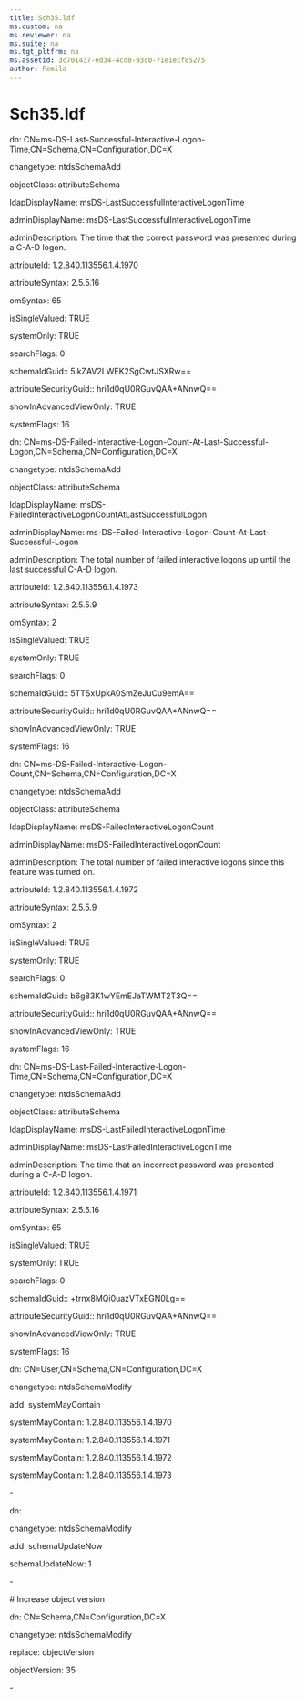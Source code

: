 ```yaml
---
title: Sch35.ldf
ms.custom: na
ms.reviewer: na
ms.suite: na
ms.tgt_pltfrm: na
ms.assetid: 3c701437-ed34-4cd8-93c0-71e1ecf85275
author: Femila
---
```

# Sch35.ldf
  dn: CN\=ms\-DS\-Last\-Successful\-Interactive\-Logon\-Time,CN\=Schema,CN\=Configuration,DC\=X  
  
 changetype: ntdsSchemaAdd  
  
 objectClass: attributeSchema  
  
 ldapDisplayName: msDS\-LastSuccessfulInteractiveLogonTime  
  
 adminDisplayName: msDS\-LastSuccessfulInteractiveLogonTime  
  
 adminDescription: The time that the correct password was presented during a C\-A\-D logon.  
  
 attributeId: 1.2.840.113556.1.4.1970  
  
 attributeSyntax: 2.5.5.16  
  
 omSyntax: 65  
  
 isSingleValued: TRUE  
  
 systemOnly: TRUE  
  
 searchFlags: 0  
  
 schemaIdGuid:: 5ikZAV2LWEK2SgCwtJSXRw\=\=  
  
 attributeSecurityGuid:: hri1d0qU0RGuvQAA\+ANnwQ\=\=  
  
 showInAdvancedViewOnly: TRUE  
  
 systemFlags: 16  
  
 dn: CN\=ms\-DS\-Failed\-Interactive\-Logon\-Count\-At\-Last\-Successful\-Logon,CN\=Schema,CN\=Configuration,DC\=X  
  
 changetype: ntdsSchemaAdd  
  
 objectClass: attributeSchema  
  
 ldapDisplayName: msDS\-FailedInteractiveLogonCountAtLastSuccessfulLogon  
  
 adminDisplayName: ms\-DS\-Failed\-Interactive\-Logon\-Count\-At\-Last\-Successful\-Logon  
  
 adminDescription: The total number of failed interactive logons up until the last successful C\-A\-D logon.  
  
 attributeId: 1.2.840.113556.1.4.1973  
  
 attributeSyntax: 2.5.5.9  
  
 omSyntax: 2  
  
 isSingleValued: TRUE  
  
 systemOnly: TRUE  
  
 searchFlags: 0  
  
 schemaIdGuid:: 5TTSxUpkA0SmZeJuCu9emA\=\=  
  
 attributeSecurityGuid:: hri1d0qU0RGuvQAA\+ANnwQ\=\=  
  
 showInAdvancedViewOnly: TRUE  
  
 systemFlags: 16  
  
 dn: CN\=ms\-DS\-Failed\-Interactive\-Logon\-Count,CN\=Schema,CN\=Configuration,DC\=X  
  
 changetype: ntdsSchemaAdd  
  
 objectClass: attributeSchema  
  
 ldapDisplayName: msDS\-FailedInteractiveLogonCount  
  
 adminDisplayName: msDS\-FailedInteractiveLogonCount  
  
 adminDescription: The total number of failed interactive logons since this feature was turned on.  
  
 attributeId: 1.2.840.113556.1.4.1972  
  
 attributeSyntax: 2.5.5.9  
  
 omSyntax: 2  
  
 isSingleValued: TRUE  
  
 systemOnly: TRUE  
  
 searchFlags: 0  
  
 schemaIdGuid:: b6g83K1wYEmEJaTWMT2T3Q\=\=  
  
 attributeSecurityGuid:: hri1d0qU0RGuvQAA\+ANnwQ\=\=  
  
 showInAdvancedViewOnly: TRUE  
  
 systemFlags: 16  
  
 dn: CN\=ms\-DS\-Last\-Failed\-Interactive\-Logon\-Time,CN\=Schema,CN\=Configuration,DC\=X  
  
 changetype: ntdsSchemaAdd  
  
 objectClass: attributeSchema  
  
 ldapDisplayName: msDS\-LastFailedInteractiveLogonTime  
  
 adminDisplayName: msDS\-LastFailedInteractiveLogonTime  
  
 adminDescription: The time that an incorrect password was presented during a C\-A\-D logon.  
  
 attributeId: 1.2.840.113556.1.4.1971  
  
 attributeSyntax: 2.5.5.16  
  
 omSyntax: 65  
  
 isSingleValued: TRUE  
  
 systemOnly: TRUE  
  
 searchFlags: 0  
  
 schemaIdGuid:: \+trnx8MQi0uazVTxEGN0Lg\=\=  
  
 attributeSecurityGuid:: hri1d0qU0RGuvQAA\+ANnwQ\=\=  
  
 showInAdvancedViewOnly: TRUE  
  
 systemFlags: 16  
  
 dn: CN\=User,CN\=Schema,CN\=Configuration,DC\=X  
  
 changetype: ntdsSchemaModify  
  
 add: systemMayContain  
  
 systemMayContain: 1.2.840.113556.1.4.1970  
  
 systemMayContain: 1.2.840.113556.1.4.1971  
  
 systemMayContain: 1.2.840.113556.1.4.1972  
  
 systemMayContain: 1.2.840.113556.1.4.1973  
  
 \-  
  
 dn:  
  
 changetype: ntdsSchemaModify  
  
 add: schemaUpdateNow  
  
 schemaUpdateNow: 1  
  
 \-  
  
 \# Increase object version  
  
 dn: CN\=Schema,CN\=Configuration,DC\=X  
  
 changetype: ntdsSchemaModify  
  
 replace: objectVersion  
  
 objectVersion: 35  
  
 \-  
  
  